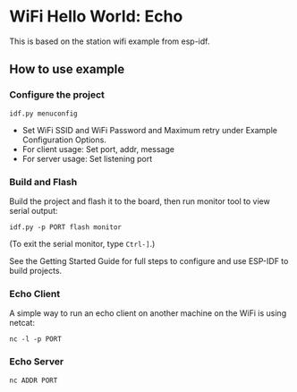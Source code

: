 # WiFi Hello World: Echo

This is based on the station wifi example from esp-idf.


## How to use example

### Configure the project

```
idf.py menuconfig
```

* Set WiFi SSID and WiFi Password and Maximum retry under Example Configuration Options.
* For client usage: Set port, addr, message
* For server usage: Set listening port

### Build and Flash

Build the project and flash it to the board, then run monitor tool to view serial output:

```
idf.py -p PORT flash monitor
```

(To exit the serial monitor, type ``Ctrl-]``.)

See the Getting Started Guide for full steps to configure and use ESP-IDF to build projects.

### Echo Client

A simple way to run an echo client on another machine on the WiFi is using netcat:

```
nc -l -p PORT
```

### Echo Server

```
nc ADDR PORT
```
